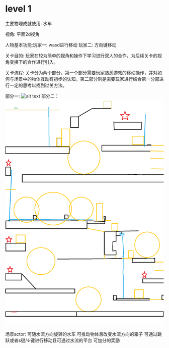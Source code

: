 # level 1
主要物理成就使用: 水车

视角: 平面2d视角

人物基本功能:玩家一: wasd进行移动 玩家二: 方向键移动

关卡目的: 玩家在较为简单的视角和操作下学习进行双人的合作，为后续关卡的视角变换下的合作进行引入。

关卡流程: 关卡分为两个部分，第一个部分需要玩家熟悉游戏的移动操作，并对如何与场景中的物体互动有初步的认知。第二部分则是需要玩家进行结合第一分部进行一定的思考以找到过关方法。

部分一:
![alt text](Untitled-1.png)
部分二：
![alt text](https://github.com/hkjkdzc/-/blob/main/thirdruound/jishe/Untitl14515ed.png)

场景actor: 
可随水流方向旋转的水车
可推动物体且改变水流方向的箱子
可通过跳跃或者s键/↓键进行移动且可通过水流的平台
可加分的奖励
